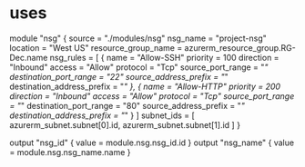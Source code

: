 # uses 
module "nsg" {
  source              = "./modules/nsg"
  nsg_name            = "project-nsg"
  location            = "West US"
  resource_group_name = azurerm_resource_group.RG-Dec.name
  nsg_rules = [
    {
      name                        = "Allow-SSH"
      priority                    = 100
      direction                   = "Inbound"
      access                      = "Allow"
      protocol                    = "Tcp"
      source_port_range           = "*"
      destination_port_range      = "22"
      source_address_prefix       = "*"
      destination_address_prefix  = "*"
    },
    {
      name                        = "Allow-HTTP"
      priority                    = 200
      direction                   = "Inbound"
      access                      = "Allow"
      protocol                    = "Tcp"
      source_port_range           = "*"
      destination_port_range      = "80"
      source_address_prefix       = "*"
      destination_address_prefix  = "*"
    }
  ]
  subnet_ids = [
    azurerm_subnet.subnet[0].id,
    azurerm_subnet.subnet[1].id
  ]
}


output "nsg_id" {
  value = module.nsg.nsg_id.id
}
output "nsg_name" {
  value = module.nsg.nsg_name.name
}
